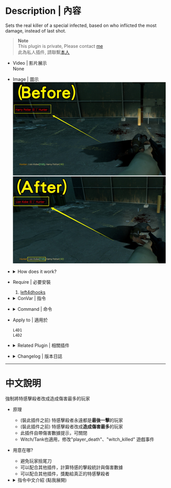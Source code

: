 # Description | 內容
Sets the real killer of a special infected, based on who inflicted the most damage, instead of last shot.

> __Note__ <br/>
This plugin is private, Please contact [me](https://github.com/fbef0102/Game-Private_Plugin#私人插件列表-private-plugins-list)<br/>
此為私人插件, 請聯繫[本人](https://github.com/fbef0102/Game-Private_Plugin#私人插件列表-private-plugins-list)

* Video | 影片展示
<br/>None

* Image | 圖示
    <br/>![l4d2_kills_manager_1](image/l4d2_kills_manager_1.jpg)
    <br/>![l4d2_kills_manager_2](image/l4d2_kills_manager_2.jpg)

* <details><summary>How does it work?</summary>

    * (Before) The killer of a special infected is the survivor who did the last shot.
    * (After) Sets the real killer of a special infected, based on who inflicted the most damage
    * Apply to Witch/Tank also
    * Display damage
    * Support any other plugins that use "player_death", "witch_killed" event to receive the killer data
</details>

* Require | 必要安裝
    1. [left4dhooks](https://forums.alliedmods.net/showthread.php?t=321696)

* <details><summary>ConVar | 指令</summary>

    * cfg/sourcemod/l4d2_kills_manager.cfg
        ```php
        // Enable/Disable this plugin.
        l4d2_kills_manager_enable "1"

        // Kills modify mode. 0=Last-Shot based (Game Default), 1=Most Damage based.
        l4d2_kills_manager_modify_mode "1"

        // (L4D2) Sets the real killer of Which L4D2 SI death event?  2=SMOKER, 4=BOOMER, 8=HUNTER, 16=SPITTER, 32=JOCKEY, 64=CHARGER, 128=WITCH, 256=TANK (add numbers together, 510=ALL)
        l4d2_kills_manager_si "510"

        // (L4D1) Sets the real killer of Which L4D2 SI death event?  2=SMOKER, 4=BOOMER, 8=HUNTER, 16=WITCH, 32=TANK (add numbers together, 62=ALL)
        l4d2_kills_manager_si "510"

        // Type of statistics notification 0=Off, 1=CenterText, 2=HintBox, 3=Chat
        l4d2_kills_manager_stats_show_type "3"

        // (L4D2) Show damage statistics on which L4D2 SI death? 2=SMOKER, 4=BOOMER, 8=HUNTER, 16=SPITTER, 32=JOCKEY, 64=CHARGER, 128=WITCH, 256=TANK (add numbers together, 510=ALL)
        l4d2_kills_manager_stats_show_si "510"

        // (L4D1) Show damage statistics on which L4D1 SI death? 2=SMOKER, 4=BOOMER, 8=HUNTER, 16=WITCH, 32=TANK (add numbers together, 62=ALL)
        l4d2_kills_manager_stats_show_si "510"

        // Maximum amount of attackers shown in each statistic message. 0=All players
        l4d2_kills_manager_stats_max "0"
        ```
</details>

* <details><summary>Command | 命令</summary>
    
    None
</details>

* Apply to | 適用於
    ```
    L4D1
    L4D2
    ```

* <details><summary>Related Plugin | 相關插件</summary>

    1. [l4d2_cs_kill_hud](https://github.com/fbef0102/L4D2-Plugins/tree/master/l4d2_cs_kill_hud): HUD with cs kill info list.
        * L4D2擊殺提示改成CS遊戲的擊殺列表
    2. [kills](https://github.com/fbef0102/L4D1_2-Plugins/tree/master/kills): Show statistics of surviviors (kill S.I, C.I. and FF)on round end
        * 擊殺殭屍與特殊感染者統計
</details>    

* <details><summary>Changelog | 版本日誌</summary>

    * v1.1h (2024-3-28)
        * Fixed damage error if attacker is game system or map

    * v1.0h (2024-3-20)
        * Require lef4dhooks
        * Remake code, convert code to latest syntax
        * Fix warnings when compiling on SourceMod 1.11.
        * Optimize code and improve performance
        * Support L4D1
        * Fixed weapon name error
        * Support any other plugins that use "player_death" event
        * Support witch and any other plugins that use "player_death", "witch_killed" event
        * Correct damages
        * Update cvars

    * v1.2.8
        * [Proaxel's fork](https://forums.alliedmods.net/showpost.php?p=2740687&postcount=39)

    * v1.2
        * [Original Plugin by axelnieves2012](https://forums.alliedmods.net/showthread.php?t=313827)
</details>

- - - -
# 中文說明
強制將特感擊殺者改成造成傷害最多的玩家

* 原理
    * (裝此插件之前) 特感擊殺者永遠都是**最後一擊**的玩家
    * (裝此插件之前) 特感擊殺者改成**造成傷害最多**的玩家
    * 此插件自帶傷害數據提示，可關閉
    * Witch/Tank也適用，修改"player_death"、"witch_killed" 遊戲事件

* 用意在哪?
    * 避免玩家撿尾刀
    * 可以配合其他插件，計算特感的擊殺統計與傷害數據
    * 可以配合其他插件，獎勵給真正的特感擊殺者

* <details><summary>指令中文介紹 (點我展開)</summary>

    * cfg/sourcemod/l4d2_kills_manager.cfg
        ```php
        // 0=關閉插件, 1=啟動插件
        l4d2_kills_manager_enable "1"

        // 擊殺者修改模式. 0=最後一擊的玩家 (遊戲預設), 1=造成傷害最多的玩家
        l4d2_kills_manager_modify_mode "1"

        // (L4D2) 修改哪些特感的擊殺者?  2=SMOKER, 4=BOOMER, 8=HUNTER, 16=SPITTER, 32=JOCKEY, 64=CHARGER, 128=WITCH, 256=TANK (請將數字相加, 510=全部)
        l4d2_kills_manager_si "510"

        // (L4D1) 修改哪些特感的擊殺者?  2=SMOKER, 4=BOOMER, 8=HUNTER, 16=WITCH, 32=TANK (請將數字相加, 510=全部)
        l4d2_kills_manager_si "510"

        // 傷害數據提示 0=Off, (0: 不提示, 1: 螢幕正中間, 2: 黑底白字框, 3: 聊天框)
        l4d2_kills_manager_stats_show_type "3"

        // (L4D2) 哪些特感死亡會提示傷害數據? 2=SMOKER, 4=BOOMER, 8=HUNTER, 16=SPITTER, 32=JOCKEY, 64=CHARGER, 128=WITCH, 256=TANK (請將數字相加, 510=全部)
        l4d2_kills_manager_stats_show_si "510"

        // (L4D1) 哪些特感死亡會提示傷害數據? 2=SMOKER, 4=BOOMER, 8=HUNTER, 16=WITCH, 32=TANK (請將數字相加, 510=全部)
        l4d2_kills_manager_stats_show_si "510"

        // 傷害數據顯示最多的玩家數量 0=顯示全部
        l4d2_kills_manager_stats_max "0"
        ```
</details>